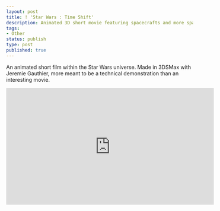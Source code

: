 ```yaml
---
layout: post
title: ! 'Star Wars : Time Shift'
description: Animated 3D short movie featuring spacecrafts and more spacecrafts.
tags:
- Other
status: publish
type: post
published: true
---
```

An animated short film within the Star Wars universe. Made in 3DSMax with Jeremie Gauthier, more meant to be a technical demonstration than an interesting movie.

<iframe src="http://www.youtube.com/embed/1fFvJNeq9OA" frameborder="0" width="560" height="315"> </iframe>